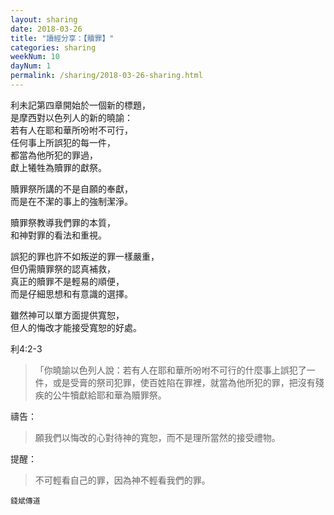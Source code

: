 ```yaml
---
layout: sharing
date: 2018-03-26
title: "讀經分享：【贖罪】"
categories: sharing
weekNum: 10
dayNum: 1
permalink: /sharing/2018-03-26-sharing.html
---
```


利未記第四章開始於一個新的標題，  
是摩西對以色列人的新的曉諭：  
若有人在耶和華所吩咐不可行，  
任何事上所誤犯的每一件，  
都當為他所犯的罪過，  
獻上犧牲為贖罪的獻祭。  

贖罪祭所講的不是自願的奉獻，  
而是在不潔的事上的強制潔淨。  

贖罪祭教導我們罪的本質，  
和神對罪的看法和重視。  

誤犯的罪也許不如叛逆的罪一樣嚴重，  
但仍需贖罪祭的認真補救，  
真正的贖罪不是輕易的順便，  
而是仔細思想和有意識的選擇。  

雖然神可以單方面提供寬恕，  
但人的悔改才能接受寬恕的好處。  

利4:2-3
>「你曉諭以色列人說：若有人在耶和華所吩咐不可行的什麼事上誤犯了一件，或是受膏的祭司犯罪，使百姓陷在罪裡，就當為他所犯的罪，把沒有殘疾的公牛犢獻給耶和華為贖罪祭。

禱告：
> 願我們以悔改的心對待神的寬恕，而不是理所當然的接受禮物。

提醒：
> 不可輕看自己的罪，因為神不輕看我們的罪。

`錢斌傳道`
